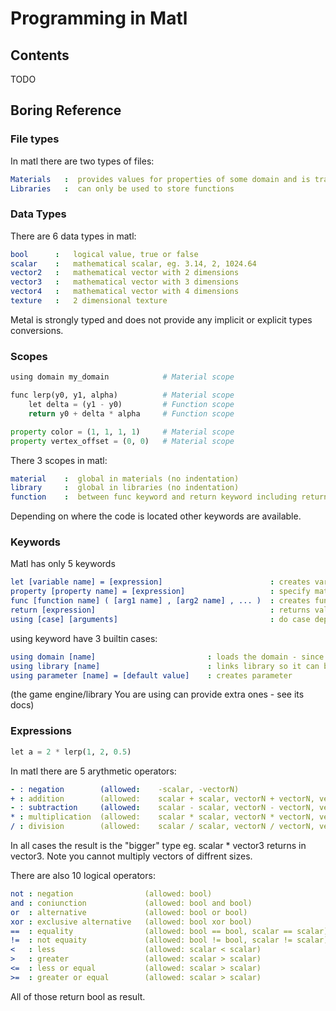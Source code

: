 # Programming in Matl
## Contents
TODO
## Boring Reference
### File types
In matl there are two types of files:  
```yaml
Materials   :  provides values for properties of some domain and is translated into a fully functional shader code
Libraries   :  can only be used to store functions
```

### Data Types
There are 6 data types in matl:
```yaml
bool      :   logical value, true or false
scalar    :   mathematical scalar, eg. 3.14, 2, 1024.64
vector2   :   mathematical vector with 2 dimensions
vector3   :   mathematical vector with 3 dimensions
vector4   :   mathematical vector with 4 dimensions
texture   :   2 dimensional texture
```
Metal is strongly typed and does not provide any implicit or explicit types conversions.

### Scopes
```python
using domain my_domain            # Material scope

func lerp(y0, y1, alpha)          # Material scope
    let delta = (y1 - y0)         # Function scope
    return y0 + delta * alpha     # Function scope

property color = (1, 1, 1, 1)     # Material scope
property vertex_offset = (0, 0)   # Material scope
```
There 3 scopes in matl:  
```yaml
material    :  global in materials (no indentation)
library     :  global in libraries (no indentation)
function    :  between func keyword and return keyword including return (requires consistent indentation)
```  
Depending on where the code is located other keywords are available.

### Keywords
Matl has only 5 keywords
```yaml
let [variable name] = [expression]                        : creates variable                                     (available in material and functions scopes)
property [property name] = [expression]                   : specify math equation for given property             (available in material scope)
func [function name] ( [arg1 name] , [arg2 name] , ... )  : creates function, opens the function scope           (available in material and library scopes)
return [expression]                                       : returns value from function, end the function scope  (available in function scope)
using [case] [arguments]                                  : do case dependant things                             (available in material and library scopes)
```
using keyword have 3 builtin cases:
```yaml
using domain [name]                         : loads the domain - since this line material can use property keyword (available in materials)
using library [name]                        : links library so it can be used in this material/library             (available in materials and libraries)
using parameter [name] = [default value]    : creates parameter                                                    (available in materials)
```
(the game engine/library You are using can provide extra ones - see its docs)

### Expressions
```python
let a = 2 * lerp(1, 2, 0.5)
```

In matl there are 5 arythmetic operators: 
```yaml
- : negation        (allowed:    -scalar, -vectorN)
+ : addition        (allowed:    scalar + scalar, vectorN + vectorN, vectorN + scalar, commutative)
- : subtraction     (allowed:    scalar - scalar, vectorN - vectorN, vectorN - scalar)
* : multiplication  (allowed:    scalar * scalar, vectorN * vectorN, vectorN * scalar, commutative)
/ : division        (allowed:    scalar / scalar, vectorN / vectorN, vectorN / scalar)
```
In all cases the result is the "bigger" type eg. scalar * vector3 returns in vector3.
Note you cannot multiply vectors of diffrent sizes.

There are also 10 logical operators:
```yaml
not : negation                (allowed: bool)
and : coniunction             (allowed: bool and bool)
or  : alternative             (allowed: bool or bool)
xor : exclusive alternative   (allowed: bool xor bool)
==  : equality                (allowed: bool == bool, scalar == scalar)
!=  : not equaity             (allowed: bool != bool, scalar != scalar)
<   : less                    (allowed: scalar < scalar)
>   : greater                 (allowed: scalar > scalar)
<=  : less or equal           (allowed: scalar > scalar)
>=  : greater or equal        (allowed: scalar > scalar)
```
All of those return bool as result.













